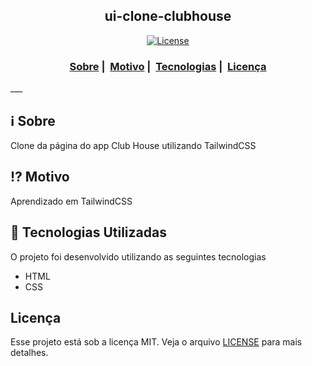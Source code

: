 <h2 align="center">ui-clone-clubhouse</h2>

<p align="center">
  <a href="LICENSE">
    <img alt="License" src="https://img.shields.io/badge/license-MIT-%23F8952D">
  </a>
</p>

<h3 align="center">
  <a href="#information_source-sobre">Sobre</a>&nbsp;|&nbsp;
  <a href="#interrobang-motivo">Motivo</a>&nbsp;|&nbsp;
  <a href="#rocket-tecnologias-utilizadas">Tecnologias</a>&nbsp;|&nbsp;
  <a href="#licença">Licença</a>
</h3>
___

## :information_source: Sobre

Clone da página do app Club House utilizando TailwindCSS

## :interrobang: Motivo

Aprendizado em TailwindCSS

## :rocket: Tecnologias Utilizadas

O projeto foi desenvolvido utilizando as seguintes tecnologias

- HTML
- CSS

## Licença

Esse projeto está sob a licença MIT. Veja o arquivo [LICENSE](LICENSE) para mais detalhes.
